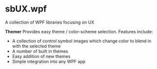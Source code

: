 # sbUX.wpf
A collection of WPF libraries focusing on UX

**Themer**
Provides easy theme / color-scheme selection. Features include:
- A collection of control symbol images which change color to blend in with the selected theme
- A number of built in themes
- Easy addition of new themes
- Simple integration into any WPF app



